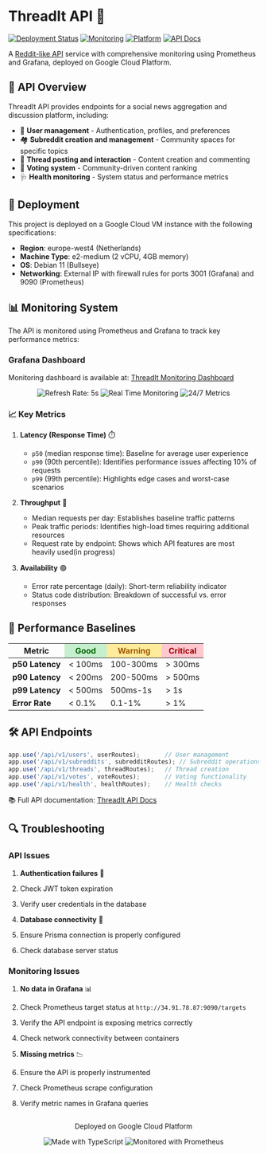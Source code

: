 # ThreadIt API 🧵

[![Deployment Status](https://img.shields.io/badge/deployment-active-brightgreen)](http://34.91.78.87:3001)
[![Monitoring](https://img.shields.io/badge/monitoring-grafana-orange)](http://34.91.78.87:3001/d/nextjs-monitoring/next-js-app-monitoring?orgId=1&timezone=browser&refresh=5s&theme=dark)
[![Platform](https://img.shields.io/badge/platform-Google%20Cloud-4285F4)](https://cloud.google.com/)
[![API Docs](https://img.shields.io/badge/API-documentation-blue)](https://doc.echoapi.com/docs/detail/3fbadf56b402000?target_id=3af12ef179403b)

A [Reddit-like API](https://threadit.site) service with comprehensive monitoring using Prometheus and Grafana, deployed on Google Cloud Platform.

## 🌟 API Overview

ThreadIt API provides endpoints for a social news aggregation and discussion platform, including:

- 👤 **User management** - Authentication, profiles, and preferences
- 🏘️ **Subreddit creation and management** - Community spaces for specific topics
- 📝 **Thread posting and interaction** - Content creation and commenting
- 🔼 **Voting system** - Community-driven content ranking
- 🩺 **Health monitoring** - System status and performance metrics

## 🚀 Deployment

This project is deployed on a Google Cloud VM instance with the following specifications:

- **Region**: europe-west4 (Netherlands)
- **Machine Type**: e2-medium (2 vCPU, 4GB memory)
- **OS**: Debian 11 (Bullseye)
- **Networking**: External IP with firewall rules for ports 3001 (Grafana) and 9090 (Prometheus)

## 📊 Monitoring System

The API is monitored using Prometheus and Grafana to track key performance metrics:

### Grafana Dashboard

Monitoring dashboard is available at:
[ThreadIt Monitoring Dashboard](http://34.91.78.87:3001/d/nextjs-monitoring/next-js-app-monitoring?orgId=1&timezone=browser&refresh=5s&theme=dark)

<div align="center">
  <img src="https://img.shields.io/badge/Refresh%20Rate-5s-brightgreen" alt="Refresh Rate: 5s">
  <img src="https://img.shields.io/badge/Real%20Time-Monitoring-orange" alt="Real Time Monitoring">
  <img src="https://img.shields.io/badge/24%2F7-Metrics-green" alt="24/7 Metrics">
</div>

### 📈 Key Metrics

1. **Latency (Response Time)** ⏱️
   - `p50` (median response time): Baseline for average user experience
   - `p90` (90th percentile): Identifies performance issues affecting 10% of requests
   - `p99` (99th percentile): Highlights edge cases and worst-case scenarios

2. **Throughput** 🔄
   - Median requests per day: Establishes baseline traffic patterns
   - Peak traffic periods: Identifies high-load times requiring additional resources
   - Request rate by endpoint: Shows which API features are most heavily used(in progress)

3. **Availability** 🟢
   - Error rate percentage (daily): Short-term reliability indicator
   - Status code distribution: Breakdown of successful vs. error responses

## 🎯 Performance Baselines

<table>
  <thead>
    <tr>
      <th>Metric</th>
      <th style="background-color:#c6efce; color:#006100">Good</th>
      <th style="background-color:#ffeb9c; color:#9c5700">Warning</th>
      <th style="background-color:#ffc7ce; color:#9c0006">Critical</th>
    </tr>
  </thead>
  <tbody>
    <tr>
      <td><b>p50 Latency</b></td>
      <td>< 100ms</td>
      <td>100-300ms</td>
      <td>> 300ms</td>
    </tr>
    <tr>
      <td><b>p90 Latency</b></td>
      <td>< 200ms</td>
      <td>200-500ms</td>
      <td>> 500ms</td>
    </tr>
    <tr>
      <td><b>p99 Latency</b></td>
      <td>< 500ms</td>
      <td>500ms-1s</td>
      <td>> 1s</td>
    </tr>
    <tr>
      <td><b>Error Rate</b></td>
      <td>< 0.1%</td>
      <td>0.1-1%</td>
      <td>> 1%</td>
    </tr>
  </tbody>
</table>

## 🛠️ API Endpoints

```javascript
app.use('/api/v1/users', userRoutes);       // User management
app.use('/api/v1/subreddits', subredditRoutes); // Subreddit operations
app.use('/api/v1/threads', threadRoutes);   // Thread creation
app.use('/api/v1/votes', voteRoutes);       // Voting functionality
app.use('/api/v1/health', healthRoutes);    // Health checks
```

📚 Full API documentation: [ThreadIt API Docs](https://doc.echoapi.com/docs/detail/3fbadf56b402000?target_id=3af12ef179403b)


## 🔍 Troubleshooting

### API Issues

1. **Authentication failures** 🔐

1. Check JWT token expiration
2. Verify user credentials in the database



2. **Database connectivity** 💾

1. Ensure Prisma connection is properly configured
2. Check database server status





### Monitoring Issues

1. **No data in Grafana** 📊

1. Check Prometheus target status at `http://34.91.78.87:9090/targets`
2. Verify the API endpoint is exposing metrics correctly
3. Check network connectivity between containers



2. **Missing metrics** 📉

1. Ensure the API is properly instrumented
2. Check Prometheus scrape configuration
3. Verify metric names in Grafana queries

##

<div align="center">
  <p>Deployed on Google Cloud Platform</p>
  <img src="https://img.shields.io/badge/Made%20with-TypeScript-3178C6?style=for-the-badge&logo=typescript" alt="Made with TypeScript">
  <img src="https://img.shields.io/badge/Monitored%20with-Prometheus-E6522C?style=for-the-badge&logo=prometheus" alt="Monitored with Prometheus">
  <img src="https://img.shields.io/badge/Visualized%20with-Grafana-F46800?style=for-the-badge&logo=grafana" alt="Visualized with Gra